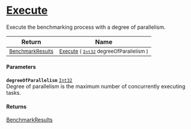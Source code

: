 # [Execute](./VerifierBenchmark-Execute.md)

Execute the benchmarking process with a degree of parallelism.

| Return | Name | 
| --- | --- | 
| <sub>[BenchmarkResults](./../BenchmarkResults.md)</sub> | <sub>[Execute](./VerifierBenchmark-Execute.md) ( [`Int32`](https://docs.microsoft.com/en-us/dotnet/api/System.Int32) degreeOfParallelism )</sub> | 


#### Parameters
**`degreeOfParallelism`**  [`Int32`](https://docs.microsoft.com/en-us/dotnet/api/System.Int32)<br>Degree of parallelism is the maximum number of concurrently executing tasks.
#### Returns
[BenchmarkResults](./../BenchmarkResults.md)<br>
